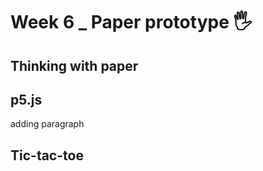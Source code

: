 # Week 6 _ Paper prototype :raised_hand_with_fingers_splayed:

## Thinking with paper

## p5.js

adding paragraph

## Tic-tac-toe

